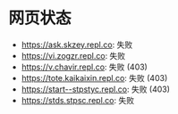 # 网页状态
- https://ask.skzey.repl.co: 失败
- https://vi.zogzr.repl.co: 失败
- https://v.chavir.repl.co: 失败 (403)
- https://tote.kaikaixin.repl.co: 失败 (403)
- https://start--stpstyc.repl.co: 失败 (403)
- https://stds.stpsc.repl.co: 失败
